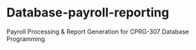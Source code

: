 # Database-payroll-reporting
 Payroll Processing & Report Generation for CPRG-307 Database Programming
